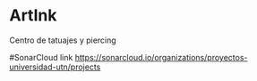 # ArtInk
Centro de tatuajes y piercing 


#SonarCloud link
https://sonarcloud.io/organizations/proyectos-universidad-utn/projects